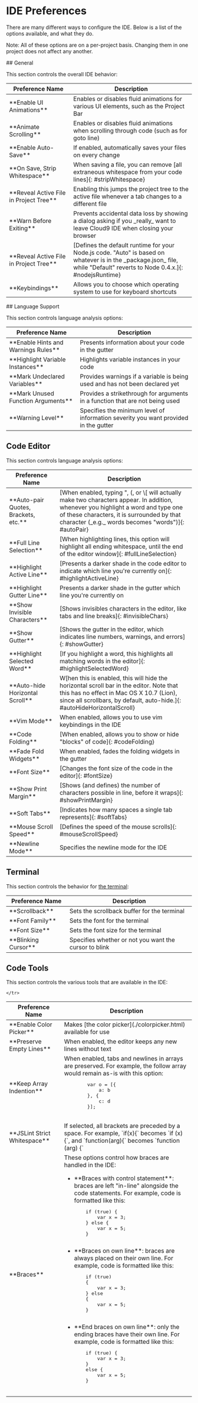 # IDE Preferences

There are many different ways to configure the IDE. Below is a list of the options available, and what they do.

Note: All of these options are on a per-project basis. Changing them in one project does not affect any another.

<div markdown="1">
## General

This section controls the overall IDE behavior:

<table class="table table-striped table-bordered">
  <thead>
    <tr>
      <th>Preference Name</th>
      <th>Description</th>
    </tr>
  </thead>
  <tbody>
    <tr>
      <td>**Enable UI Animations**</td>
      <td>Enables or disables fluid animations for various UI elements, such as the Project Bar</td>
    </tr>
    <tr>
      <td>**Animate Scrolling**</td>
      <td>Enables or disables fluid animations when scrolling through code (such as for goto line)</td>
    </tr>
    <tr>
      <td>**Enable Auto-Save**</td>
      <td>If enabled, automatically saves your files on every change</td>
    </tr>
    <tr>
      <td>**On Save, Strip Whitespace**</td>
      <td>When saving a file, you can remove [all extraneous whitespace from your code lines]{: #stripWhitespace}</td>
    </tr>
    <tr>
      <td>**Reveal Active File in Project Tree**</td>
      <td>Enabling this jumps the project tree to the active file whenever a tab changes to a different file</td>
    </tr>
    <tr>
      <td>**Warn Before Exiting**</td>
      <td>Prevents accidental data loss by showing a dialog asking if you _really_ want to leave Cloud9 IDE when closing your browser</td>
    </tr>
    <tr>
      <td>**Reveal Active File in Project Tree**</td>
      <td>[Defines the default runtime for your Node.js code. "Auto" is based on whatever is in the _package.json_ file, while "Default" reverts to Node 0.4.x.]{: #nodejsRuntime}</td>
    </tr>
    <tr>
      <td>**Keybindings**</td>
      <td>Allows you to choose which operating system to use for keyboard shortcuts</td>
    </tr>
  </tbody>
</table>
</div>

<div markdown="1">
## Language Support

This section controls language analysis options:

<table class="table table-striped table-bordered">
  <thead>
    <tr>
      <th>Preference Name</th>
      <th>Description</th>
    </tr>
  </thead>
  <tbody>
    <tr>
      <td>**Enable Hints and Warnings Rules**</td>
      <td>Presents information about your code in the gutter</td>
    </tr>
    <tr>
      <td>**Highlight Variable Instances**</td>
      <td>Highlights variable instances in your code</td>
    </tr>
    <tr>
      <td>**Mark Undeclared Variables**</td>
      <td>Provides warnings if a variable is being used and has not been declared yet</td>
    </tr>
    <tr>    
      <td>**Mark Unused Function Arguments**</td>
      <td>Provides a strikethrough for arguments in a function that are not being used</td>
    </tr>
    <tr>
      <td>**Warning Level**</td>
      <td>Specifies the minimum level of information severity you want provided in the gutter</td>
    </tr>
  </tbody>
</table>
</div>

## Code Editor

This section controls language analysis options:

<div markdown="1">
<table class="table table-striped table-bordered">
  <thead>
    <tr>
      <th>Preference Name</th>
      <th>Description</th>
    </tr>
  </thead>
  <tbody>
    <tr>
      <td>**Auto-pair Quotes, Brackets, etc.**</td>
      <td>[When enabled, typing ", (,  or \[ will actually make two characters appear. In addition, whenever you highlight a word and type one of these characters, it is surrounded by that character (_e.g._ words becomes "words")]{: #autoPair}</td>
    </tr>
    <tr>
      <td>**Full Line Selection**</td>
      <td>[When highlighting lines, this option will highlight all ending whitespace, until the end of the editor window]{: #fullLineSelection}</td>
    </tr>
    <tr>
      <td>**Highlight Active Line**</td>
      <td>[Presents a darker shade in the code editor to indicate which line you're currently on]{: #highlightActiveLine}</td>
    </tr>
    <tr>    
      <td>**Highlight Gutter Line**</td>
      <td>Presents a darker shade in the gutter which line you're currently on</td>
    </tr>
    <tr>
      <td>**Show Invisible Characters**</td>
      <td>[Shows invisibles characters in the editor, like tabs and line breaks]{: #invisibleChars}</td>
    </tr>
    <tr>
      <td>**Show Gutter**</td>
      <td>[Shows the gutter in the editor, which indicates line numbers, warnings, and errors]{: #showGutter}</td>
    </tr>
    <tr>
      <td>**Highlight Selected Word**</td>
      <td>[If you highlight a word, this highlights all matching words in the editor]{: #highlightSelectedWord}</td>
    </tr>
    <tr>
      <td>**Auto-hide Horizontal Scroll**</td>
      <td>W[hen this is enabled, this will hide the horizontal scroll bar in the editor. Note that this has no effect in Mac OS X 10.7 (Lion), since all scrollbars, by default, auto-hide.]{: #autoHideHorizontalScroll}</td>
    </tr>
    <tr>
      <td>**Vim Mode**</td>
      <td>When enabled, allows you to use vim keybindings in the IDE</td>
    </tr>
    <tr>
      <td>**Code Folding**</td>
      <td>[When enabled, allows you to show or hide "blocks" of code]{: #codeFolding}</td>
    </tr>
    <tr>
      <td>**Fade Fold Widgets**</td>
      <td>When enabled, fades the folding widgets in the gutter</td>
    </tr>
    <tr>
   <td>**Font Size**</td>
   <td>[Changes the font size of the code in the editor]{: #fontSize}</td>
    </tr>
    <tr>
   <td>**Show Print Margin**</td>
   <td>[Shows (and defines) the number of characters possible in line, before it wraps]{: #showPrintMargin}</td>
    </tr>
    <tr>
   <td>**Soft Tabs**</td>
   <td>[Indicates how many spaces a single tab represents]{: #softTabs}</td>
    </tr>
    <tr>
   <td>**Mouse Scroll Speed**</td>
   <td>[Defines the speed of the mouse scrolls]{: #mouseScrollSpeed}</td>
    </tr>
        <tr>
   <td>**Newline Mode**</td>
   <td>Specifies the newline mode for the IDE</td>
    </tr>
  </tbody>
</table>
</div>

## Terminal

This section controls the behavior for [the terminal](./terminal.html):

<div markdown="1">
<table class="table table-striped table-bordered">
  <thead>
    <tr>
      <th>Preference Name</th>
      <th>Description</th>
    </tr>
  </thead>
  <tbody>
    <tr>  
      <td>**Scrollback**</td>
   <td>Sets the scrollback buffer for the terminal</td>
    </tr>
    <tr>
  <td>**Font Family**</td>
   <td>Sets the font for the terminal</td>
    </tr>
    <tr>
  <td>**Font Size**</td>
   <td>Sets the font size for the terminal</td>
    </tr>
    <tr>    
  <td>**Blinking Cursor**</td>
   <td>Specifies whether or not you want the cursor to blink</td>
    </tr>
  </tbody>
</table>
</div>

## Code Tools

This section controls the various tools that are available in the IDE:

<div markdown="1">
<table class="table table-striped table-bordered">
  <thead>
    <tr>
      <th>Preference Name</th>
      <th>Description</th>
    </tr>
  </thead>
  <tbody>
    <tr>
      <td>**Enable Color Picker**</td>
      <td>Makes [the color picker](./colorpicker.html) available for use</td>
    </tr>
    <tr>
      <td>**Preserve Empty Lines**</td>
      <td>When enabled, the editor keeps any new lines without text</td>
    </tr>
    <tr>
      <td>**Keep Array Indention**</td>
      <td>When enabled, tabs and newlines in arrays are preserved. For example, the follow array would remain as-is with this option:
     <pre>
        var o = [{
            a: b
        }, {
            c: d
        }];
        </pre>
      </td>
    </tr>
    <tr>
      <td>**JSLint Strict Whitespace**</td>
      <td>If selected, all brackets are preceded by a space. For example, `if(x){` becomes `if (x) {`, and `function(arg){` becomes `function (arg) {`</td>
    </tr>
    <tr>
   <td>**Braces**</td>
      <td>These options control how braces are handled in the IDE:
   <ul>
   <li>**Braces with control statement**: braces are left "in-line" alongside the code statements. For example, code is formatted like this:
    <pre>
    if (true) {
        var x = 3;
    } else {
        var x = 5;
    }
    </pre>
    </li>
   <li>**Braces on own line**: braces are always placed on their own line. For example, code is formatted like this:
    <pre>
    if (true)
    {
        var x = 3;
    } else
    {
        var x = 5;
    }
    </pre>
   </li>
   <li>**End braces on own line**: only the ending braces have their own line. For example, code is formatted like this:
    <pre>
    if (true) {
        var x = 3;
    }
    else {
        var x = 5;
    }
    </pre>
    </li>
    </ul></td>

    </tr>
  </tbody>
</table>
</div>

